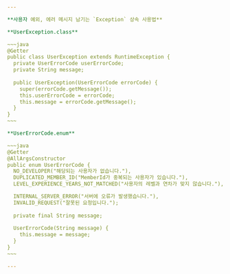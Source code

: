 ```yaml
---

**사용자 예외, 에러 메시지 남기는 `Exception` 상속 사용법**

**UserException.class**

~~~java
@Getter
public class UserException extends RuntimeException {
  private UserErrorCode userErrorCode;
  private String message;
  
  public UserException(UserErrorCode errorCode) {
    super(errorCode.getMessage());
    this.userErrorCode = errorCode;
    this.message = errorCode.getMessage();
  }
}
~~~

**UserErrorCode.enum**

~~~java
@Getter
@AllArgsConstructor
public enum UserErrorCode {
  NO_DEVELOPER("해당되는 사용자가 없습니다."),
  DUPLICATED_MEMBER_ID("MemberId가 중복되는 사용자가 있습니다."),
  LEVEL_EXPERIENCE_YEARS_NOT_MATCHED("사용자의 레벨과 연차가 맞지 않습니다."),

  INTERNAL_SERVER_ERROR("서버에 오류가 발생했습니다."),
  INVALID_REQUEST("잘못된 요청입니다.");
 
  private final String message;
  
  UserErrorCode(String message) {
    this.message = message;
  }
}
~~~

---
```


